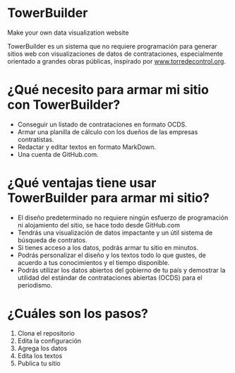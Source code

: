 # TowerBuilder
Make your own data visualization website

TowerBuilder es un sistema que no requiere programación para generar sitios web con visualizaciones de datos de contrataciones, especialmente orientado a grandes obras públicas, inspirado por www.torredecontrol.org.

# ¿Qué necesito para armar mi sitio con TowerBuilder?
* Conseguir un listado de contrataciones en formato OCDS.
* Armar una planilla de cálculo con los dueños de las empresas contratistas.
* Redactar y editar textos en formato MarkDown.
* Una cuenta de GitHub.com.

# ¿Qué ventajas tiene usar TowerBuilder para armar mi sitio?
* El diseño predeterminado no requiere ningún esfuerzo de programación ni alojamiento del sitio, se hace todo desde GitHub.com 
* Tendrás una visualización de datos impactante y un útil sistema de búsqueda de contratos.
* Si tienes acceso a los datos, podrás armar tu sitio en minutos. 
* Podrás personalizar el diseño y los textos todo lo que gustes, de acuerdo a tus conocimientos y el tiempo disponible.
* Podrás utilizar los datos abiertos del gobierno de tu país y demostrar la utilidad del estándar de contrataciones abiertas (OCDS) para el periodismo.

# ¿Cuáles son los pasos?
1. Clona el repositorio
2. Edita la configuración
3. Agrega los datos 
4. Edita los textos
5. Publica tu sitio
